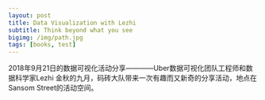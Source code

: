 ```yaml
---
layout: post
title: Data Visualization with Lezhi
subtitle: Think beyond what you see
bigimg: /img/path.jpg
tags: [books, test]
---
```


2018年9月21日的数据可视化活动分享————Uber数据可视化团队工程师和数据科学家Lezhi 金秋的九月，码砖大队带来一次有趣而又新奇的分享活动，地点在Sansom Street的活动空间。
